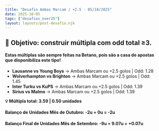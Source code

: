 ```yaml
---
title: "Desafio Ambas Marcam / +2.5 - 05/10/2025"
date: 2025-10-05
tags: ["desafios_over25"]
layout: layouts/post-desafio.njk
---
```


## 🎯 Objetivo: construir múltipla com odd total ≥3. 

#### Estas múltiplas são sempre feitas na Betano, pois são a casa de apostas que disponibiliza este tipo!

- **Lausanne vs Young Boys** → Ambas Marcam ou +2.5 golos | Odd: 1.28
- **Wolverhampton vs Brighton** → Ambas Marcam ou +2.5 golos | Odd: 1.45
- **Inter Turku vs KuPS** → Ambas Marcam ou +2.5 golos | Odd: 1.39
- **Sirius vs Malmo** → Ambas Marcam ou +2.5 golos | Odd: 1.39

**💡 Múltipla total: 3.59 | 0.50 unidades** 

#### Balanço de Unidades Mês de Outubro: -2u + 0u = -2u

#### Balanço Final de Unidades Mês de Setembro: -9u + 9.07u = +0.07u